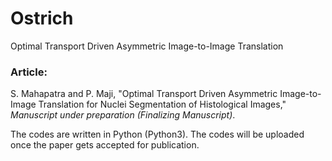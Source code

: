 # Ostrich
Optimal Transport Driven Asymmetric Image-to-Image Translation

### Article: 
S. Mahapatra and P. Maji, "Optimal Transport Driven Asymmetric Image-to-Image Translation for Nuclei Segmentation of Histological Images," *Manuscript under preparation (Finalizing Manuscript)*.

The codes are written in Python (Python3). The codes will be uploaded once the paper gets accepted for publication.
